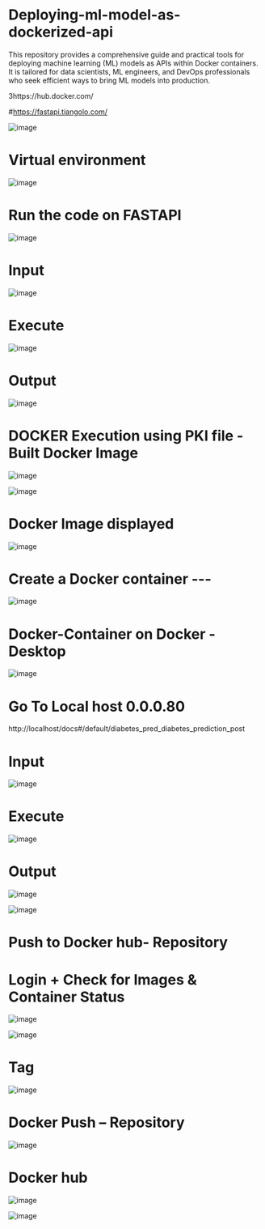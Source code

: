 # Deploying-ml-model-as-dockerized-api
This repository provides a comprehensive guide and practical tools for deploying machine learning (ML) models as APIs within Docker containers. It is tailored for data scientists, ML engineers, and DevOps professionals who seek efficient ways to bring ML models into production. 

3https://hub.docker.com/

#https://fastapi.tiangolo.com/

![image](https://github.com/Siddhartha082/ML_Model_Diabetic_Prediction_Docker_FASTAPI/assets/110781138/f873c9c1-7c61-455b-8aa8-094a12c9a87c)

# Virtual environment

![image](https://github.com/Siddhartha082/ML_Model_Diabetic_Prediction_Docker_FASTAPI/assets/110781138/e3e5d696-9741-4681-b57e-0ef62724ce9d)

# Run the code on FASTAPI

![image](https://github.com/Siddhartha082/ML_Model_Diabetic_Prediction_Docker_FASTAPI/assets/110781138/f6fdf919-700a-40ab-bd7a-2dbf3cb129a6)

# Input

![image](https://github.com/Siddhartha082/ML_Model_Diabetic_Prediction_Docker_FASTAPI/assets/110781138/6646273d-bd43-48ed-8eb7-135c5022b734)

# Execute

![image](https://github.com/Siddhartha082/ML_Model_Diabetic_Prediction_Docker_FASTAPI/assets/110781138/add39ff7-86e1-4921-9ae1-8e505857e749)

# Output

![image](https://github.com/Siddhartha082/ML_Model_Diabetic_Prediction_Docker_FASTAPI/assets/110781138/e05bf5fe-4774-40ec-8c68-b5e475053f5e)

# DOCKER  Execution using PKI file   -  Built Docker Image 
![image](https://github.com/Siddhartha082/ML_Model_Diabetic_Prediction_Docker_FASTAPI/assets/110781138/8efb15ab-ff86-4726-992f-5833a6f96b32)

![image](https://github.com/Siddhartha082/ML_Model_Diabetic_Prediction_Docker_FASTAPI/assets/110781138/08db936c-751a-47ee-a701-32e0be85fe83)

# Docker Image displayed

![image](https://github.com/Siddhartha082/ML_Model_Diabetic_Prediction_Docker_FASTAPI/assets/110781138/446962ab-b2bc-4b24-adf1-d5b95c6f7768)

# Create a Docker container ---

![image](https://github.com/Siddhartha082/ML_Model_Diabetic_Prediction_Docker_FASTAPI/assets/110781138/4ba68b69-5fce-4c77-940e-715e0fd5cd07)

# Docker-Container on Docker -Desktop

![image](https://github.com/Siddhartha082/ML_Model_Diabetic_Prediction_Docker_FASTAPI/assets/110781138/7374b7bd-3d6c-4b72-961a-3c852e484410)

# Go To Local host 0.0.0.80

http://localhost/docs#/default/diabetes_pred_diabetes_prediction_post

# Input

![image](https://github.com/Siddhartha082/ML_Model_Diabetic_Prediction_Docker_FASTAPI/assets/110781138/77e31c81-c28d-4f56-908d-89cfd966c503)

# Execute

![image](https://github.com/Siddhartha082/ML_Model_Diabetic_Prediction_Docker_FASTAPI/assets/110781138/922ada52-928f-4150-b65e-3c1b9da6875b)

# Output

![image](https://github.com/Siddhartha082/ML_Model_Diabetic_Prediction_Docker_FASTAPI/assets/110781138/895e0f00-dc4d-401d-97f2-74df87e447ed)

![image](https://github.com/Siddhartha082/ML_Model_Diabetic_Prediction_Docker_FASTAPI/assets/110781138/bdcfcb63-de7c-4637-a956-0194deec3fcd)

# Push to Docker hub- Repository

# Login + Check for Images &  Container Status 

![image](https://github.com/Siddhartha082/ML_Model_Diabetic_Prediction_Docker_FASTAPI/assets/110781138/32858d93-807b-4cfc-8e7c-bfc62ef2c5f6)

![image](https://github.com/Siddhartha082/ML_Model_Diabetic_Prediction_Docker_FASTAPI/assets/110781138/cc7a27ac-aa5f-4d18-ab70-f1a2578cf7a3)

# Tag

![image](https://github.com/Siddhartha082/ML_Model_Diabetic_Prediction_Docker_FASTAPI/assets/110781138/485ec596-d5cd-4d97-84ce-1a0b0bcade3e)

# Docker Push – Repository

![image](https://github.com/Siddhartha082/ML_Model_Diabetic_Prediction_Docker_FASTAPI/assets/110781138/69982b92-4145-49a7-847f-bc0390cee186)

# Docker hub

![image](https://github.com/Siddhartha082/ML_Model_Diabetic_Prediction_Docker_FASTAPI/assets/110781138/db70cc3f-f978-48f2-961b-c7786e00ce26)

![image](https://github.com/Siddhartha082/ML_Model_Diabetic_Prediction_Docker_FASTAPI/assets/110781138/58136bde-7d9d-417a-88d4-ba02a57d4d1e)




